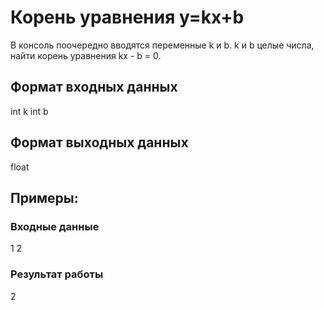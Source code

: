 # Корень уравнения y=kx+b
В консоль поочередно вводятся переменные k и b. k и b целые числа, найти корень уравнения kx - b = 0.


## Формат входных данных
int k
int b

## Формат выходных данных
float

## Примеры:
### Входные данные
1
2

### Результат работы
2